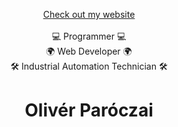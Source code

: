 <div class="info">
  <p class="meta" align="center">
    <a href="https://oliverparoczai.dev">Check out my website</a><br/>
    <br/>
    💻 Programmer 💻<br/>
    🌍 Web Developer 🌍<br/>
    🛠️ Industrial Automation Technician 🛠️
  </p>
  <h1 class="name" align="center">Olivér Paróczai</h1>
</div>

